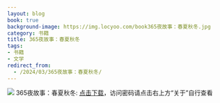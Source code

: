 ```yaml
---
layout: blog
book: true
background-image: https://img.locyoo.com/book365夜故事：春夏秋冬.jpg
category: 书籍
title: 365夜故事：春夏秋冬
tags:
- 书籍
- 文学
redirect_from:
  - /2024/03/365夜故事：春夏秋冬/
---
```

![](https://img.locyoo.com/book365夜故事：春夏秋冬.jpg)
365夜故事：春夏秋冬: <a name = "ref1" href="https://url18.ctfile.com/f/50983618-1049918848-aec4b0?p=3619">点击下载</a>，访问密码请点击右上方“关于”自行查看